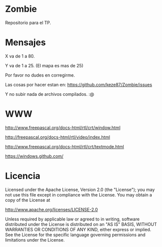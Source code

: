 Zombie
======

Repositorio para el TP.

Mensajes
======

X va de 1 a 80.

Y va de 1 a 25. (El mapa es mas de 25)

Por favor no dudes en corregirme.

Las cosas por hacer estan en: https://github.com/keze87/Zombie/issues

Y no subir nada de archivos compilados. :@

WWW
======

http://www.freepascal.org/docs-html/rtl/crt/window.html

http://freepascal.org/docs-html/rtl/video/index.html

http://www.freepascal.org/docs-html/rtl/crt/textmode.html

https://windows.github.com/

Licencia
======

Licensed under the Apache License, Version 2.0 (the "License");
you may not use this file except in compliance with the License.
You may obtain a copy of the License at

   http://www.apache.org/licenses/LICENSE-2.0

Unless required by applicable law or agreed to in writing, software
distributed under the License is distributed on an "AS IS" BASIS,
WITHOUT WARRANTIES OR CONDITIONS OF ANY KIND, either express or implied.
See the License for the specific language governing permissions and
limitations under the License.
